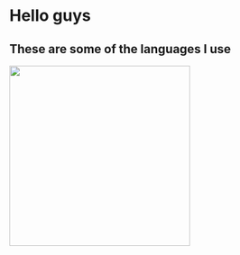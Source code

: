 # Hello guys

## These are some of the languages I use
<a href="https://wakatime.com"><img src="https://wakatime.com/share/@Anonymax/92ec58e8-b0be-4c41-88f0-54f840c78cb6.png" height="320px"/></a>
<!--
**anonymax25/anonymax25** is a ✨ _special_ ✨ repository because its `README.md` (this file) appears on your GitHub profile.

Here are some ideas to get you started:

- 🔭 I’m currently working on ...
- 🌱 I’m currently learning ...
- 👯 I’m looking to collaborate on ...
- 🤔 I’m looking for help with ...
- 💬 Ask me about ...
- 📫 How to reach me: ...
- 😄 Pronouns: ...
- ⚡ Fun fact: ...
-->
